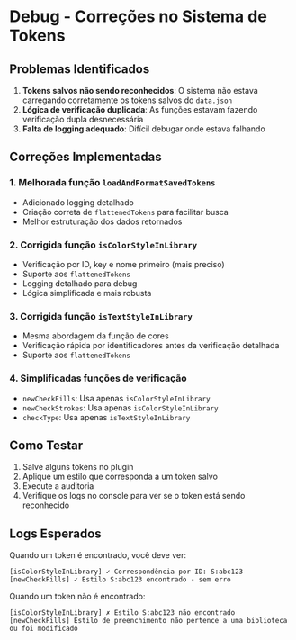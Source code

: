 # Debug - Correções no Sistema de Tokens

## Problemas Identificados

1. **Tokens salvos não sendo reconhecidos**: O sistema não estava carregando corretamente os tokens salvos do `data.json`
2. **Lógica de verificação duplicada**: As funções estavam fazendo verificação dupla desnecessária
3. **Falta de logging adequado**: Difícil debugar onde estava falhando

## Correções Implementadas

### 1. Melhorada função `loadAndFormatSavedTokens`
- Adicionado logging detalhado
- Criação correta de `flattenedTokens` para facilitar busca
- Melhor estruturação dos dados retornados

### 2. Corrigida função `isColorStyleInLibrary`
- Verificação por ID, key e nome primeiro (mais preciso)
- Suporte aos `flattenedTokens`
- Logging detalhado para debug
- Lógica simplificada e mais robusta

### 3. Corrigida função `isTextStyleInLibrary`
- Mesma abordagem da função de cores
- Verificação rápida por identificadores antes da verificação detalhada
- Suporte aos `flattenedTokens`

### 4. Simplificadas funções de verificação
- `newCheckFills`: Usa apenas `isColorStyleInLibrary`
- `newCheckStrokes`: Usa apenas `isColorStyleInLibrary`
- `checkType`: Usa apenas `isTextStyleInLibrary`

## Como Testar

1. Salve alguns tokens no plugin
2. Aplique um estilo que corresponda a um token salvo
3. Execute a auditoria
4. Verifique os logs no console para ver se o token está sendo reconhecido

## Logs Esperados

Quando um token é encontrado, você deve ver:
```
[isColorStyleInLibrary] ✓ Correspondência por ID: S:abc123
[newCheckFills] ✓ Estilo S:abc123 encontrado - sem erro
```

Quando um token não é encontrado:
```
[isColorStyleInLibrary] ✗ Estilo S:abc123 não encontrado
[newCheckFills] Estilo de preenchimento não pertence a uma biblioteca ou foi modificado
```